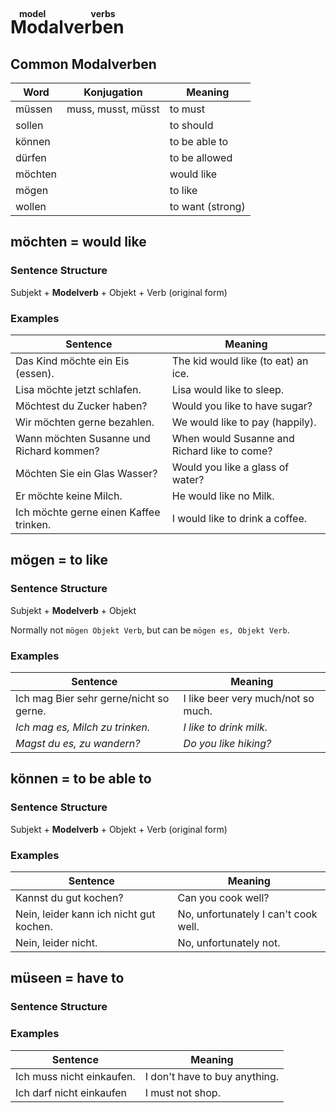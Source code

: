# <ruby>Modalverben<rt>model verbs</rt></ruby>

## Common Modalverben

| Word    | Konjugation        | Meaning          |
| ------- | ------------------ | ---------------- |
| müssen  | muss, musst, müsst | to must          |
| sollen  |                    | to should        |
| können  |                    | to be able to    |
| dürfen  |                    | to be allowed    |
| möchten |                    | would like       |
| mögen   |                    | to like          |
| wollen  |                    | to want (strong) |

## möchten = would like

### Sentence Structure

Subjekt + **Modelverb** + Objekt + Verb (original form)

### Examples

| Sentence                                 | Meaning                                      |
| ---------------------------------------- | -------------------------------------------- |
| Das Kind möchte ein Eis (essen).         | The kid would like (to eat) an ice.          |
| Lisa möchte jetzt schlafen.              | Lisa would like to sleep.                    |
| Möchtest du Zucker haben?                | Would you like to have sugar?                |
| Wir möchten gerne bezahlen.              | We would like to pay (happily).              |
| Wann möchten Susanne und Richard kommen? | When would Susanne and Richard like to come? |
| Möchten Sie ein Glas Wasser?             | Would you like a glass of water?             |
| Er möchte keine Milch.                   | He would like no Milk.                       |
| Ich möchte gerne einen Kaffee trinken.   | I would like to drink a coffee.              |

## mögen = to like

### Sentence Structure

Subjekt + **Modelverb** + Objekt

Normally not `mögen Objekt Verb`, but can be `mögen es, Objekt Verb`.

### Examples

| Sentence                                | Meaning                            |
| --------------------------------------- | ---------------------------------- |
| Ich mag Bier sehr gerne/nicht so gerne. | I like beer very much/not so much. |
| *Ich mag es, Milch zu trinken.*         | *I like to drink milk.*            |
| *Magst du es, zu wandern?*              | *Do you like hiking?*              |

## können = to be able to

### Sentence Structure

Subjekt + **Modelverb** + Objekt + Verb (original form)

### Examples

| Sentence                                | Meaning                              |
| --------------------------------------- | ------------------------------------ |
| Kannst du gut kochen?                   | Can you cook well?                   |
| Nein, leider kann ich nicht gut kochen. | No, unfortunately I can't cook well. |
| Nein, leider nicht.                     | No, unfortunately not.               |

## müseen = have to

### Sentence Structure

### Examples

| Sentence                  | Meaning                       |
| ------------------------- | ----------------------------- |
| Ich muss nicht einkaufen. | I don't have to buy anything. |
| Ich darf nicht einkaufen  | I must not shop.              |

